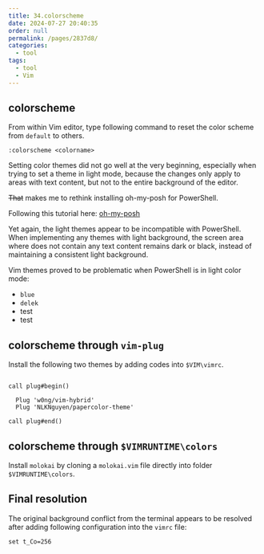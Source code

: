 ```yaml
---
title: 34.colorscheme
date: 2024-07-27 20:40:35
order: null
permalink: /pages/2837d8/
categories: 
  - tool
tags: 
  - tool
  - Vim
---
```


## colorscheme

From within Vim editor, type following command to reset the color scheme from `default` to others.

`:colorscheme <colorname>`

Setting color themes did not go well at the very beginning, especially when trying to set a theme in light mode, because the changes only apply to areas with text content, but not to the entire background of the editor.

~~That~~ makes me to rethink installing oh-my-posh for PowerShell.

Following this tutorial here: [oh-my-posh](https://ohmyposh.dev/docs/installation/windows)

Yet again, the light themes appear to be incompatible with PowerShell. When implementing any themes with light background, the screen area where does not contain any text content remains dark or black, instead of maintaining a consistent light background.

Vim themes proved to be problematic when PowerShell is in light color mode:

-   `blue`
-   `delek`
-   test
-   test

## colorscheme through `vim-plug`

Install the following two themes by adding codes into `$VIM\vimrc`.

```vim

call plug#begin()

  Plug 'w0ng/vim-hybrid'
  Plug 'NLKNguyen/papercolor-theme'

call plug#end()

```

## colorscheme through `$VIMRUNTIME\colors`

Install `molokai` by cloning a `molokai.vim` file directly into folder `$VIMRUNTIME\colors`.

## Final resolution

The original background conflict from the terminal appears to be resolved after adding following configuration into the `vimrc` file:

```vim
set t_Co=256
```
